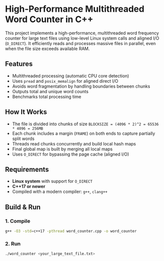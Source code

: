 # High-Performance Multithreaded Word Counter in C++

This project implements a high-performance, multithreaded word frequency counter for large text files using low-level Linux system calls and aligned I/O (`O_DIRECT`). It efficiently reads and processes massive files in parallel, even when the file size exceeds available RAM.

## Features

- Multithreaded processing (automatic CPU core detection)
- Uses `pread` and `posix_memalign` for aligned direct I/O
- Avoids word fragmentation by handling boundaries between chunks
- Outputs total and unique word counts
- Benchmarks total processing time

## How It Works

- The file is divided into chunks of size `BLOCKSIZE = (4096 * 2)^2 = 65536 * 4096 = 256MB`
- Each chunk includes a margin (`FRAME`) on both ends to capture partially split words
- Threads read chunks concurrently and build local hash maps
- Final global map is built by merging all local maps
- Uses `O_DIRECT` for bypassing the page cache (aligned I/O)

## Requirements

- **Linux system** with support for `O_DIRECT`
- **C++17 or newer**
- Compiled with a modern compiler: `g++`, `clang++`

## Build & Run

### 1. Compile

```bash
g++ -O3 -std=c++17 -pthread word_counter.cpp -o word_counter
```

### 2. Run
```bash
./word_counter <your_large_text_file.txt>
```
